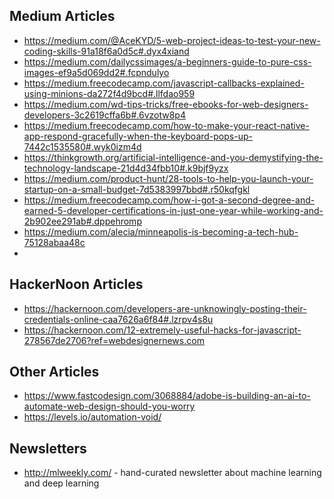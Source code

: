 ## Medium Articles
* https://medium.com/@AceKYD/5-web-project-ideas-to-test-your-new-coding-skills-91a18f6a0d5c#.dyx4xiand
* https://medium.com/dailycssimages/a-beginners-guide-to-pure-css-images-ef9a5d069dd2#.fcpndulyo
* https://medium.freecodecamp.com/javascript-callbacks-explained-using-minions-da272f4d9bcd#.llfdao959
* https://medium.com/wd-tips-tricks/free-ebooks-for-web-designers-developers-3c2619cffa6b#.6vzotw8p4
* https://medium.freecodecamp.com/how-to-make-your-react-native-app-respond-gracefully-when-the-keyboard-pops-up-7442c1535580#.wyk0izm4d
* https://thinkgrowth.org/artificial-intelligence-and-you-demystifying-the-technology-landscape-21d4d34fbb10#.k9bjf9yzx
* https://medium.com/product-hunt/28-tools-to-help-you-launch-your-startup-on-a-small-budget-7d5383997bbd#.r50kqfgkl
* https://medium.freecodecamp.com/how-i-got-a-second-degree-and-earned-5-developer-certifications-in-just-one-year-while-working-and-2b902ee291ab#.dppehromp
* https://medium.com/alecia/minneapolis-is-becoming-a-tech-hub-75128abaa48c
* 
## HackerNoon Articles
* https://hackernoon.com/developers-are-unknowingly-posting-their-credentials-online-caa7626a6f84#.lzrpv4s8u
* https://hackernoon.com/12-extremely-useful-hacks-for-javascript-278567de2706?ref=webdesignernews.com

## Other Articles

* https://www.fastcodesign.com/3068884/adobe-is-building-an-ai-to-automate-web-design-should-you-worry
* https://levels.io/automation-void/

## Newsletters

* http://mlweekly.com/ - hand-curated newsletter about machine learning and deep learning
